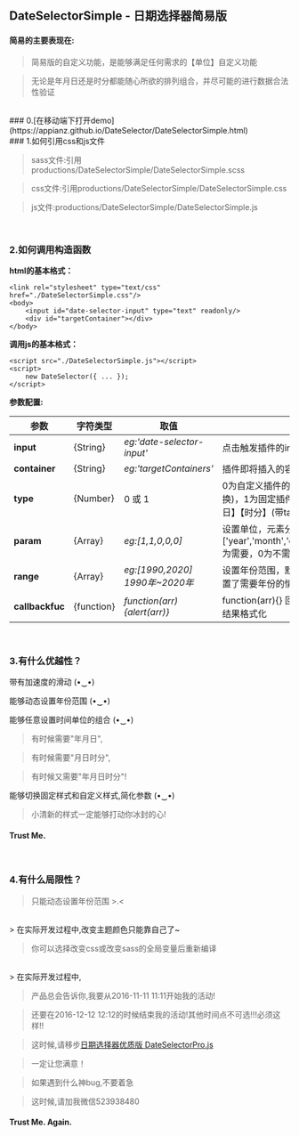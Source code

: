 ## DateSelectorSimple - 日期选择器简易版

#### 简易的主要表现在:

> 简易版的自定义功能，是能够满足任何需求的【单位】自定义功能

> 无论是年月日还是时分都能随心所欲的排列组合，并尽可能的进行数据合法性验证

<br/>
### 0.[在移动端下打开demo](https://appianz.github.io/DateSelector/DateSelectorSimple.html)
<br/>
### 1.如何引用css和js文件

> sass文件:引用productions/DateSelectorSimple/DateSelectorSimple.scss

> css文件:引用productions/DateSelectorSimple/DateSelectorSimple.css

> js文件:productions/DateSelectorSimple/DateSelectorSimple.js

<br/>

### 2.如何调用构造函数

**html的基本格式：**
```
<link rel="stylesheet" type="text/css" href="./DateSelectorSimple.css"/>
<body>
    <input id="date-selector-input" type="text" readonly/>
    <div id="targetContainer"></div>
</body>
```

**调用js的基本格式：**
```
<script src="./DateSelectorSimple.js"></script>
<script>
    new DateSelector({ ... });
</script>
```

**参数配置:**

| 参数 | 字符类型  |  取值  | 说明 | 
| -----| -----| -----| -----|
|  **input**    |  {String} | *eg:'date-selector-input'* | 点击触发插件的input框的id |
|  **container**    |  {String} |*eg:'targetContainers'*| 插件即将插入的容器id |
|  **type**    | {Number} |0 或 1 | 0为自定义插件的日期单位(不带tab切换)，1为固定插件的日期单位为【年月日】【时分】(带tab切换) |
|  **param**  |  {Array} |*eg:[1,1,0,0,0]*| 设置单位，元素分别对应设置['year','month','day','hour','minute'],1为需要，0为不需要,需要为连续的1 |
|  **range**   |  {Array} |*eg:[1990,2020]      1990年~2020年*| 设置年份范围，默认[1950,明年],在设置了需要年份的情况下才生效|
|  **callbackfuc**   |  {function} |*function(arr){alert(arr)}*| function(arr){} 回调函数，可以自定义结果格式化|
<br/>

### 3.有什么优越性？

带有加速度的滑动 (•‿•)

能够动态设置年份范围 (•‿•) 

 能够任意设置时间单位的组合 (•‿•)

> 有时候需要"年月日",

> 有时候需要"月日时分",

> 有时候又需要"年月日时分"!

能够切换固定样式和自定义样式,简化参数 (•‿•) 

> 小清新的样式一定能够打动你冰封的心!

#### Trust Me.
<br/>

### 4.有什么局限性？

> 只能动态设置年份范围 >.<
<br/>
> 在实际开发过程中,改变主题颜色只能靠自己了~

> 你可以选择改变css或改变sass的全局变量后重新编译
<br/>
> 在实际开发过程中,

> 产品总会告诉你,我要从2016-11-11 11:11开始我的活动!

> 还要在2016-12-12 12:12的时候结束我的活动!其他时间点不可选!!!必须这样!!

> 这时候,请移步[日期选择器优质版 DateSelectorPro.js](https://github.com/AppianZ/DateSelector/tree/master/productions/DateSelectorPro)

> 一定让您满意！

> 如果遇到什么神bug,不要着急

> 这时候,请加我微信523938480

#### Trust Me. Again.
   

